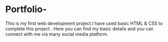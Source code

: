 # Portfolio-
This is my first web development project.I have used basic HTML & CSS to complete this project .
Here you can find my basic details and you can connect with me via many social media platform.
